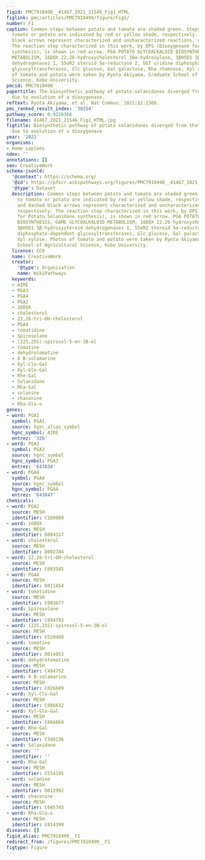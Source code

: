 ```yaml
---
figid: PMC7910490__41467_2021_21546_Fig1_HTML
figlink: pmc/articles/PMC7910490/figure/Fig1/
number: F1
caption: Common steps between potato and tomato are shaded green. Steps specific to
  tomato or potato are indicated by red or yellow shade, respectively. White and dashed
  black arrows represent characterized and uncharacterized reactions, respectively.
  The reaction step characterized in this work, by DPS (Dioxygenase for Potato Solanidane
  synthesis), is shown in red arrow. PGA POTATO GLYCOALKALOID BIOSYNTHESIS, GAME GLYCOALKALOID
  METABOLISM, 16DOX 22,26-hydroxycholesterol 16α-hydroxylase, 3βHSD1 3β-hydroxysteroid
  dehydrogenases 1, S5αR2 steroid 5α-reductase 2, UGT uridine diphosphate-dependent
  glycosyltransferases, Glc glucose, Gal galactose, Rha rhamnose, Xyl xylose. Photos
  of tomato and potato were taken by Ryota Akiyama, Graduate School of Agricultural
  Science, Kobe University.
pmcid: PMC7910490
papertitle: The biosynthetic pathway of potato solanidanes diverged from that of spirosolanes
  due to evolution of a dioxygenase.
reftext: Ryota Akiyama, et al. Nat Commun. 2021;12:1300.
pmc_ranked_result_index: '30254'
pathway_score: 0.9226366
filename: 41467_2021_21546_Fig1_HTML.jpg
figtitle: Biosynthetic pathway of potato solanidanes diverged from that of spirosolanes
  due to evolution of a dioxygenase
year: '2021'
organisms:
- Homo sapiens
ndex: ''
annotations: []
seo: CreativeWork
schema-jsonld:
  '@context': https://schema.org/
  '@id': https://pfocr.wikipathways.org/figures/PMC7910490__41467_2021_21546_Fig1_HTML.html
  '@type': Dataset
  description: Common steps between potato and tomato are shaded green. Steps specific
    to tomato or potato are indicated by red or yellow shade, respectively. White
    and dashed black arrows represent characterized and uncharacterized reactions,
    respectively. The reaction step characterized in this work, by DPS (Dioxygenase
    for Potato Solanidane synthesis), is shown in red arrow. PGA POTATO GLYCOALKALOID
    BIOSYNTHESIS, GAME GLYCOALKALOID METABOLISM, 16DOX 22,26-hydroxycholesterol 16α-hydroxylase,
    3βHSD1 3β-hydroxysteroid dehydrogenases 1, S5αR2 steroid 5α-reductase 2, UGT uridine
    diphosphate-dependent glycosyltransferases, Glc glucose, Gal galactose, Rha rhamnose,
    Xyl xylose. Photos of tomato and potato were taken by Ryota Akiyama, Graduate
    School of Agricultural Science, Kobe University.
  license: CC0
  name: CreativeWork
  creator:
    '@type': Organization
    name: WikiPathways
  keywords:
  - AIRE
  - PGA3
  - PGA4
  - PGA2
  - 16DOX
  - cholesterol
  - 22,26-tri-OH-cholesterol
  - PGA4
  - tomatidine
  - Spirosolane
  - (225,25S)-spirosol-5-en-3B-ol
  - tomatine
  - dehydrotomatine
  - 8 B-solamarine
  - Xyl-Clo-Gal
  - Xyl-Gle-Gal
  - Rhe-Gal
  - Solanidane
  - Rha-Gal
  - solanine
  - chaconine
  - Rha-Gla-o
genes:
- word: PGA1
  symbol: PGA1
  source: hgnc_alias_symbol
  hgnc_symbol: AIRE
  entrez: '326'
- word: PGA3
  symbol: PGA3
  source: hgnc_symbol
  hgnc_symbol: PGA3
  entrez: '643834'
- word: PGA4
  symbol: PGA4
  source: hgnc_symbol
  hgnc_symbol: PGA4
  entrez: '643847'
chemicals:
- word: PGA2
  source: MESH
  identifier: C100008
- word: 16DOX
  source: MESH
  identifier: D004317
- word: cholesterol
  source: MESH
  identifier: D002784
- word: 22,26-tri-OH-cholesterol
  source: MESH
  identifier: C003585
- word: PGA4
  source: MESH
  identifier: D011454
- word: tomatidine
  source: MESH
  identifier: C003677
- word: Spirosolane
  source: MESH
  identifier: C094793
- word: (225,25S)-spirosol-5-en-3B-ol
  source: MESH
  identifier: C520408
- word: tomatine
  source: MESH
  identifier: D014053
- word: dehydrotomatine
  source: MESH
  identifier: C484752
- word: 8 B-solamarine
  source: MESH
  identifier: C026609
- word: Xyl-Clo-Gal
  source: MESH
  identifier: C086632
- word: Xyl-Gle-Gal
  source: MESH
  identifier: C066060
- word: Rhe-Gal
  source: MESH
  identifier: C540136
- word: Solanidane
  source: ''
  identifier: ''
- word: Rha-Gal
  source: MESH
  identifier: C554195
- word: solanine
  source: MESH
  identifier: D012992
- word: chaconine
  source: MESH
  identifier: C045745
- word: Rha-Gla-o
  source: MESH
  identifier: C014390
diseases: []
figid_alias: PMC7910490__F1
redirect_from: /figures/PMC7910490__F1
figtype: Figure
---
```

